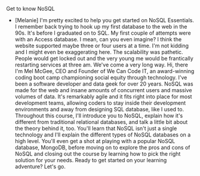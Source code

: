 Get to know NoSQL
- [Melanie] I'm pretty excited to help you get started on NoSQL Essentials. I remember back trying to hook up my first database to the web in the 90s. It's before I graduated on to SQL. My first couple of attempts were with an Access database. I mean, can you even imagine? I think the website supported maybe three or four users at a time. I'm not kidding and I might even be exaggerating here. The scalability was pathetic. People would get locked out and the very young me would be frantically restarting services at three am. We've come a very long way. Hi, there I'm Mel McGee, CEO and Founder of We Can Code IT, an award-winning coding boot camp championing social equity through technology. I've been a software developer and data geek for over 20 years. NoSQL was made for the web and insane amounts of concurrent users and massive volumes of data. It's remarkably agile and it fits right into place for most development teams, allowing coders to stay inside their development environments and away from designing SQL database, like I used to. Throughout this course, I'll introduce you to NoSQL, explain how it's different from traditional relational databases, and talk a little bit about the theory behind it, too. You'll learn that NoSQL isn't just a single technology and I'll explain the different types of NoSQL databases on a high level. You'll even get a shot at playing with a popular NoSQL database, MongoDB, before moving on to explore the pros and cons of NoSQL and closing out the course by learning how to pick the right solution for your needs. Ready to get started on your learning adventure? Let's go.